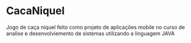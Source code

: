 # CacaNiquel
Jogo de caça niquel feito como projeto de aplicações mobile no curso de analise e desenvolviemento de sistemas utilizando a linguagem JAVA
